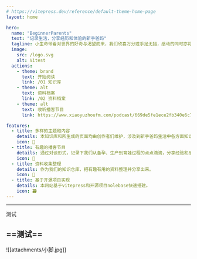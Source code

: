 ```yaml
---
# https://vitepress.dev/reference/default-theme-home-page
layout: home

hero:
  name: "BeginnerParents"
  text: "记录生活，分享经历和体验的新手爸妈"
  tagline: 小生命带着对世界的好奇与渴望而来，我们欣喜万分或手足无措，感动的同时亦将借着宝宝的眼睛重新认识并爱上这个世界
  image:
    src: /logo.svg
    alt: Vitest
  actions:
    - theme: brand
      text: 开始阅读
      link: /01 知识库
    - theme: alt
      text: 资料档案
      link: /02 资料档案
    - theme: alt
      text: 收听播客节目
      link: https://www.xiaoyuzhoufm.com/podcast/669de5fe1ece2fb340e6c76f?s=eyJ1IjogIjYxMjA0ZWY1ZTBmNWU3MjNiYmVjN2NiMyJ9

features:
  - title: 多样的主题和内容
    details: 本知识库和所生成的页面均由创作者们维护，涉及到新手爸妈生活中各方面知识和内容，也不乏我们的回忆和畅想。
    icon: 🌈
  - title: 有趣的播客节目
    details: 通过对谈形式，记录下我们从备孕、生产到育娃过程的点点滴滴，分享经验和感悟。
    icon: 📃
  - title: 资料收集整理
    details: 作为我们的知识仓库，把有趣有用的资料整理并分享出来。
    icon: 🚀
  - title: 基于开源项目实现
    details: 本网站基于vitepress和开源项目nolebase快速搭建。
    icon: 🗃
---
```


---

测试

## ==测试==

![[attachments/小脚.jpg]]

